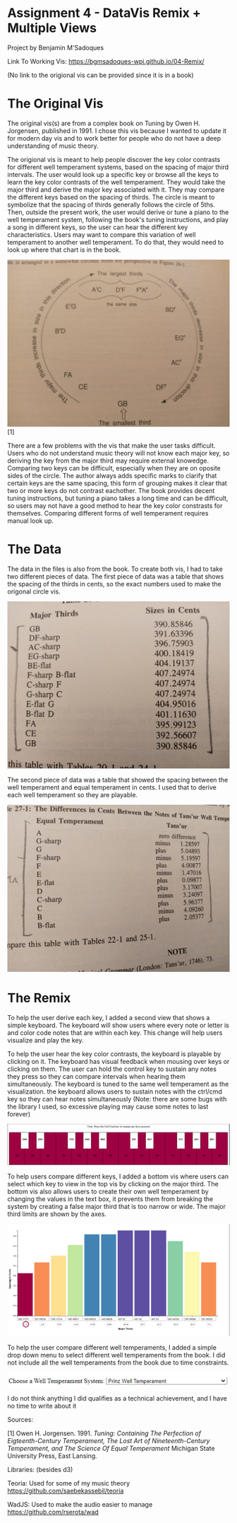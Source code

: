 Assignment 4 - DataVis Remix + Multiple Views
===

Project by Benjamin M'Sadoques

Link To Working Vis: https://bgmsadoques-wpi.github.io/04-Remix/

(No link to the origional vis can be provided since it is in a book)

The Original Vis
===

<p>The original vis(s) are from a complex book on Tuning by Owen H. Jorgensen, published in 1991. I chose this vis because I wanted to update it for modern day vis and to work better for people who do not have a deep understanding of music theory.</p>

<p>The origional vis is meant to help people discover the key color contrasts for different well temperament systems, based on the spacing of major third intervals. The user would look up a specific key or browse all the keys to learn the key color contrasts of the well temperament. They would take the major third and derive the major key associated with it. They may compare the different keys based on the spacing of thirds. The circle is meant to symbolize that the spacing of thirds generally follows the circle of 5ths. Then, outside the present work, the user would derive or tune a piano to the well temperament system, following the book's tuning instructions, and play a song in different keys, so the user can hear the different key characteristics. Users may want to compare this variation of well temperament to another well temperament. To do that, they would need to look up where that chart is in the book.</p>

![Original_Vis_1](img/originalVis1.jpg)
[1]

<p>There are a few problems with the vis that make 
the user tasks difficult. Users who do not understand music theory will not know each major key, so deriving the key from the major third may require external knowedge. Comparing two keys can be difficult, especially when they are on oposite sides of the circle. The author always adds specific marks to clarify that certain keys are the same spacing, this form of grouping makes it clear that two or more keys do not contrast eachother. The book provides decent tuning instructions, but tuning a piano takes a long time and can be difficult, so users may not have a good method to hear the key color constrasts for themselves. Comparing different forms of well temperament requires manual look up.</p>

The Data
===

<p>The data in the files is also from the book. To create both vis,
I had to take two different pieces of data. The first piece of data was a table that shows the spacing of the thirds in cents, so the exact numbers used to make the origonal circle vis.</p>

![SpacingInThirds](img/SpacingInThirds.jpg)

<p>The second piece of data was a table that showed the spacing between the well temperament and equal temperament in cents. I used that to derive each well temperament so they are playable.</p>

![equalTemperamentDifference](img/equalTemperamentDifference.jpg)

The Remix
===

<p>To help the user derive each key, I added a second view that shows a simple keyboard. The keyboard will show users where every note or letter is and color code notes that are within each key. This change will help users visualize and play the key.<p>

<p>To help the user hear the key color contrasts, the keyboard is playable by clicking on it. The keyboard has visual feedback when mousing over keys or clicking on them. The user can hold the control key to sustain any notes they press so they can compare intervals when hearing them simultaneously. The keyboard is tuned to the same well temperament as the visualization. the keyboard allows users to sustain notes with the ctrl/cmd key so they can hear notes simultaneously (Note: there are some bugs with the library I used, so excessive playing may cause some notes to last forever)</p>

![Top_Vis](img/topVis.png)

<p>To help users compare different keys, I added a bottom vis
where users can select which key to view in the top vis by clicking on the major third. The bottom vis also allows users to create their own well temperament by changing the values in the text box, it prevents them from breaking the system by creating a false major third that is too narrow or wide. The major third limits are shown by the axes.</p>

![Bottom_Vis](img/bottomVis.png)

<p>To help the user compare different well temperaments, I added a simple drop down menu to select different well temperaments from the book. I did not include all the well temperaments from the book due to time constraints.</p>

![dropDown](img/wellTemperamentDropDown.png)

<p>I do not think anything I did qualifies as a technical achievement, and I have no time to write about it</p>


Sources:

[1] Owen H. Jorgensen. 1991. *Tuning: Containing The Perfection of Eigteenth-Century Temperament, The Lost Art of Nineteenth-Century Temperament, and The Science Of Equal Temperament* Michigan State University Press, East Lansing. 

Libraries: (besides d3)

Teoria: Used for some of my music theory
https://github.com/saebekassebil/teoria

WadJS: Used to make the audio easier to manage
https://github.com/rserota/wad
